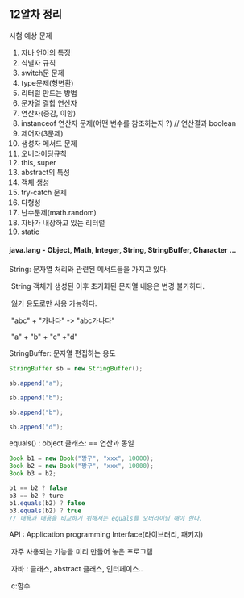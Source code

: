 ## 12알차 정리

시험 예상 문제

1. 자바 언어의 특징
2. 식별자 규칙
3. switch문 문제
4. type문제(형변환)
5. 리터럴 만드는 방법
6. 문자열 결합 연산자
7. 연산자(증감, 이항)
8. instanceof 연산자 문제(어떤 변수를 참조하는지 ?) // 연산결과 boolean
9. 제어자(3문제)
10. 생성자 메서드 문제
11. 오버라이딩규칙
12. this, super
13. abstract의 특성
14. 객체 생성
15. try-catch 문제
16. 다형성
17. 난수문제(math.random)
18. 자바가 내장하고 있는 리터럴
19. static

#### java.lang - Object, Math, Integer, String, StringBuffer, Character ...

String: 문자열 처리와 관련된 메서드들을 가지고 있다.

​			String 객체가 생성된 이후 초기화된 문자열 내용은 변경 불가하다.

​			잃기 용도로만 사용 가능하다.

​			"abc" + "가나다" -> "abc가나다"

​			"a" + "b" + "c" +"d"

StringBuffer: 문자열 편집하는 용도

```java
StringBuffer sb = new StringBuffer();

sb.append("a");

sb.append("b");			

sb.append("b");			

sb.append("d");
```

equals() : object 클래스: == 연산과 동일

```java
Book b1 = new Book("짱구", "xxx", 10000);
Book b2 = new Book("짱구", "xxx", 10000);
Book b3 = b2;

b1 == b2 ? false
b3 == b2 ? ture
b1.equals(b2) ? false
b3.equals(b2) ? true
// 내용과 내용을 비교하기 위해서는 equals를 오버라이딩 해야 한다.
```

API : Application programming Interface(라이브러리, 패키지)

​		자주 사용되는 기능을 미리 만들어 놓은 프로그램

​		자바 : 클래스, abstract 클래스, 인터페이스..

​		c:함수